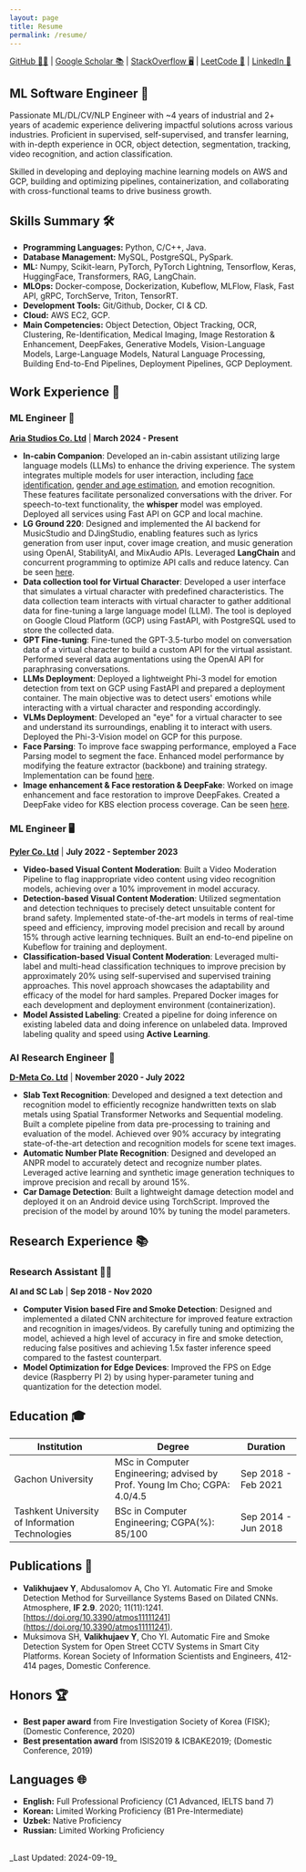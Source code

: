 ```yaml
---
layout: page
title: Resume
permalink: /resume/
---
```


[GitHub 🐱‍💻](https://github.com/yakhyo) &#124; [Google Scholar 📚](https://scholar.google.com/citations?user=I66QbJIAAAAJ&hl=en) &#124; [StackOverflow 🖥️](https://stackoverflow.com/users/14815986/yakhyo) &#124; [LeetCode 🧩](https://leetcode.com/y_valikhujaev) &#124; [LinkedIn 🔗](https://www.linkedin.com/in/y-valikhujaev/)

## ML Software Engineer 🤖

Passionate ML/DL/CV/NLP Engineer with ~4 years of industrial and 2+ years of academic experience delivering
impactful solutions across various industries. Proficient in supervised, self-supervised, and transfer learning, with in-depth
experience in OCR, object detection, segmentation, tracking, video recognition, and action classification.

Skilled in developing and deploying machine learning models on AWS and GCP, building and optimizing pipelines, containerization,
and collaborating with cross-functional teams to drive business growth.

## Skills Summary 🛠️

- **Programming Languages:** Python, C/C++, Java.
- **Database Management:** MySQL, PostgreSQL, PySpark.
- **ML:** Numpy, Scikit-learn, PyTorch, PyTorch Lightning, Tensorflow, Keras, HuggingFace, Transformers, RAG, LangChain.
- **MLOps:** Docker-compose, Dockerization, Kubeflow, MLFlow, Flask, Fast API, gRPC, TorchServe, Triton, TensorRT.
- **Development Tools:** Git/Github, Docker, CI & CD.
- **Cloud:** AWS EC2, GCP.
- **Main Competencies:** Object Detection, Object Tracking, OCR, Clustering, Re-Identification, Medical Imaging, Image Restoration & Enhancement, DeepFakes, Generative Models, Vision-Language Models, Large-Language Models, Natural Language Processing, Building End-to-End Pipelines, Deployment Pipelines, GCP Deployment.

## Work Experience 💼

### ML Engineer 🧠

**[Aria Studios Co. Ltd](https://showaria.com/)** &#124; **March 2024 - Present**

- **In-cabin Companion**: Developed an in-cabin assistant utilizing large language models (LLMs) to enhance the driving experience. The system integrates multiple models for user interaction, including [face identification](https://github.com/yakhyo/face-reidentification), [gender and age estimation](https://github.com/yakhyo/facial-analysis), and emotion recognition. These features facilitate personalized conversations with the driver. For speech-to-text functionality, the **whisper** model was employed. Deployed all services using Fast API on GCP and local machine.
- **LG Ground 220**: Designed and implemented the AI backend for MusicStudio and DJingStudio, enabling features such as lyrics generation from user input, cover image creation, and music generation using OpenAI, StabilityAI, and MixAudio APIs. Leveraged **LangChain** and concurrent programming to optimize API calls and reduce latency. Can be seen [here](https://www.youtube.com/shorts/rkDN3T3bmQE).
- **Data collection tool for Virtual Character**: Developed a user interface that simulates a virtual character with predefined characteristics. The data collection team interacts with virtual character to gather additional data for fine-tuning a large language model (LLM). The tool is deployed on Google Cloud Platform (GCP) using FastAPI, with PostgreSQL used to store the collected data.
- **GPT Fine-tuning**: Fine-tuned the GPT-3.5-turbo model on conversation data of a virtual character to build a custom API for the virtual assistant. Performed several data augmentations using the OpenAI API for paraphrasing conversations.
- **LLMs Deployment**: Deployed a lightweight Phi-3 model for emotion detection from text on GCP using FastAPI and prepared a deployment container. The main objective was to detect users' emotions while interacting with a virtual character and responding accordingly.
- **VLMs Deployment**: Developed an "eye" for a virtual character to see and understand its surroundings, enabling it to interact with users. Deployed the Phi-3-Vision model on GCP for this purpose.
- **Face Parsing**: To improve face swapping performance, employed a Face Parsing model to segment the face. Enhanced model performance by modifying the feature extractor (backbone) and training strategy. Implementation can be found [here](https://github.com/yakhyo/face-parsing).
- **Image enhancement & Face restoration & DeepFake**: Worked on image enhancement and face restoration to improve DeepFakes. Created a DeepFake video for KBS election process coverage. Can be seen [here](https://www.youtube.com/live/CGbvG8S7HHo?si=8j4R4-f5ICfz01GF).

### ML Engineer 🖥️

**[Pyler Co. Ltd](https://www.pyler.tech/)** &#124; **July 2022 - September 2023**

- **Video-based Visual Content Moderation**: Built a Video Moderation Pipeline to flag inappropriate video content using video recognition models, achieving over a 10% improvement in model accuracy.
- **Detection-based Visual Content Moderation**: Utilized segmentation and detection techniques to precisely detect unsuitable content for brand safety. Implemented state-of-the-art models in terms of real-time speed and efficiency, improving model precision and recall by around 15% through active learning techniques. Built an end-to-end pipeline on Kubeflow for training and deployment.
- **Classification-based Visual Content Moderation**: Leveraged multi-label and multi-head classification techniques to improve precision by approximately 20% using self-supervised and supervised training approaches. This novel approach showcases the adaptability and efficacy of the model for hard samples. Prepared Docker images for each development and deployment environment (containerization).
- **Model Assisted Labeling**: Created a pipeline for doing inference on existing labeled data and doing inference on unlabeled data. Improved labeling quality and speed using **Active Learning**.

### AI Research Engineer 🧠

**[D-Meta Co. Ltd](https://www.d-meta.ai/)** &#124; **November 2020 - July 2022**

- **Slab Text Recognition**: Developed and designed a text detection and recognition model to efficiently recognize handwritten texts on slab metals using Spatial Transformer Networks and Sequential modeling. Built a complete pipeline from data pre-processing to training and evaluation of the model. Achieved over 90% accuracy by integrating state-of-the-art detection and recognition models for scene text images.
- **Automatic Number Plate Recognition**: Designed and developed an ANPR model to accurately detect and recognize number plates. Leveraged active learning and synthetic image generation techniques to improve precision and recall by around 15%.
- **Car Damage Detection**: Built a lightweight damage detection model and deployed it on an Android device using TorchScript. Improved the precision of the model by around 10% by tuning the model parameters.

## Research Experience 📚

### Research Assistant 🧑‍🔬

**AI and SC Lab** &#124; **Sep 2018 - Nov 2020**

- **Computer Vision based Fire and Smoke Detection**: Designed and implemented a dilated CNN architecture for improved feature extraction and recognition in images/videos. By carefully tuning and optimizing the model, achieved a high level of accuracy in fire and smoke detection, reducing false positives and achieving 1.5x faster inference speed compared to the fastest counterpart.
- **Model Optimization for Edge Devices**: Improved the FPS on Edge device (Raspberry PI 2) by using hyper-parameter tuning and quantization for the detection model.

## Education 🎓

| **Institution**                                 | **Degree**                                                                | **Duration**        |
| ----------------------------------------------- | ------------------------------------------------------------------------- | ------------------- |
| Gachon University                               | MSc in Computer Engineering; advised by Prof. Young Im Cho; CGPA: 4.0/4.5 | Sep 2018 - Feb 2021 |
| Tashkent University of Information Technologies | BSc in Computer Engineering; CGPA(%): 85/100                              | Sep 2014 - Jun 2018 |

## Publications 📝

- **Valikhujaev Y**, Abdusalomov A, Cho YI. Automatic Fire and Smoke Detection Method for Surveillance Systems Based on Dilated CNNs. Atmosphere, **IF 2.9**. 2020; 11(11):1241. [https://doi.org/10.3390/atmos11111241](https://doi.org/10.3390/atmos11111241).
- Muksimova SH, **Valikhujaev Y**, Cho YI. Automatic Fire and Smoke Detection System for Open Street CCTV Systems in Smart City Platforms. Korean Society of Information Scientists and Engineers, 412-414 pages, Domestic Conference.

## Honors 🏆

- **Best paper award** from Fire Investigation Society of Korea (FISK); (Domestic Conference, 2020)
- **Best presentation award** from ISIS2019 & ICBAKE2019; (Domestic Conference, 2019)

## Languages 🌐

- **English:** Full Professional Proficiency (C1 Advanced, IELTS band 7)
- **Korean:** Limited Working Proficiency (B1 Pre-Intermediate)
- **Uzbek:** Native Proficiency
- **Russian:** Limited Working Proficiency

<br>
_Last Updated: 2024-09-19_
